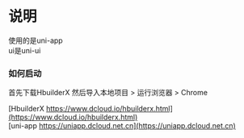 # 说明
使用的是uni-app  
ui是uni-ui  

### 如何启动
首先下载HbuilderX
然后导入本地项目 > 运行浏览器 > Chrome  

[HbuilderX https://www.dcloud.io/hbuilderx.html](https://www.dcloud.io/hbuilderx.html)  
[uni-app  https://uniapp.dcloud.net.cn](https://uniapp.dcloud.net.cn)  

